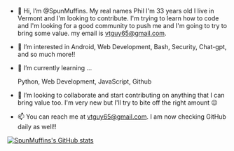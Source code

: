 - 👋 Hi, I’m @SpunMuffins. My real names Phil I'm 33 years old I live in Vermont and I'm looking to contribute. I'm trying to learn how to code and I'm looking for a good community to push me and I'm going to try to bring some value. my email is vtguy65@gmail.com.


- 👀 I’m interested in Android, Web Development, Bash, Security, Chat-gpt, and so much more!!


- 🌱 I’m currently learning ...

  Python, Web Development, JavaScript, Github


- 💞️ I’m looking to collaborate and start contributing on anything that I can bring value too. I'm very new but I'll try to bite off the right amount 😉


- 📫 You can reach me at vtguy65@gmail.com. I am now checking GitHub daily as well!!


[![SpunMuffins's GitHub stats](https://github-readme-stats.vercel.app/api?username=SpunMuffins)](https://github.com/SpunMuffins/github-readme-stats)

<!---
SpunMuffins/SpunMuffins is a ✨ special ✨ repository because its `README.md` (this file) appears on your GitHub profile.
You can click the Preview link to take a look at your changes.
--->
